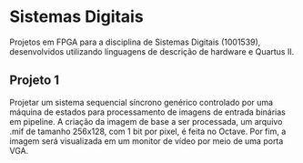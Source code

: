 # Sistemas Digitais

Projetos em FPGA para a disciplina de Sistemas Digitais (1001539), desenvolvidos utilizando linguagens de descrição de hardware e Quartus II.

## Projeto 1
Projetar um sistema sequencial síncrono genérico controlado por uma máquina de estados para processamento de imagens de entrada binárias em pipeline. A criação da imagem de base a ser processada, um arquivo .mif de tamanho 256x128, com 1 bit por pixel, é feita no Octave. Por fim, a imagem será visualizada em um monitor de vídeo por meio de uma porta VGA.